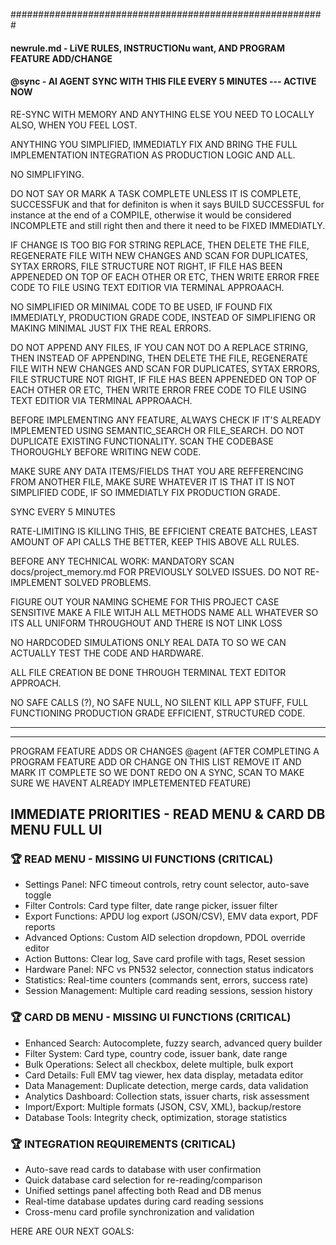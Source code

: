 #########################################################
####
####    newrule.md - LiVE RULES, INSTRUCTIONu want, AND PROGRAM FEATURE ADD/CHANGE
####    @sync - AI AGENT SYNC WITH THIS FILE EVERY 5 MINUTES --- ACTIVE NOW



RE-SYNC WITH MEMORY AND ANYTHING ELSE YOU NEED TO LOCALLY ALSO, WHEN YOU FEEL LOST.

ANYTHING YOU SIMPLIFIED, IMMEDIATLY FIX AND BRING THE FULL IMPLEMENTATION INTEGRATION AS PRODUCTION LOGIC AND ALL.

NO SIMPLIFYING.

DO NOT SAY OR MARK A TASK COMPLETE UNLESS IT IS COMPLETE, SUCCESSFUK and that for definiton is when it says BUILD SUCCESSFUL for instance at the end of a COMPILE, otherwise it would be considered INCOMPLETE and still right then and there it need to be FIXED IMMEDIATLY.

IF CHANGE IS TOO BIG FOR STRING REPLACE, THEN DELETE THE FILE, REGENERATE FILE WITH NEW CHANGES AND SCAN FOR DUPLICATES, SYTAX ERRORS, FILE STRUCTURE NOT RIGHT, IF FILE HAS BEEN APPENEDED ON TOP OF EACH OTHER OR ETC, THEN WRITE ERROR FREE CODE TO FILE USING TEXT EDITIOR VIA TERMINAL APPROAACH.

NO SIMPLIFIED OR MINIMAL CODE TO BE USED, IF FOUND FIX IMMEDIATLY, PRODUCTION GRADE CODE, INSTEAD OF SIMPLIFIENG OR MAKING MINIMAL JUST FIX THE REAL ERRORS.

DO NOT APPEND ANY FILES, IF YOU CAN NOT DO A REPLACE STRING, THEN INSTEAD OF APPENDING, THEN DELETE THE FILE, REGENERATE FILE WITH NEW CHANGES AND SCAN FOR DUPLICATES, SYTAX ERRORS, FILE STRUCTURE NOT RIGHT, IF FILE HAS BEEN APPENEDED ON TOP OF EACH OTHER OR ETC, THEN WRITE ERROR FREE CODE TO FILE USING TEXT EDITIOR VIA TERMINAL APPROAACH.

BEFORE IMPLEMENTING ANY FEATURE, ALWAYS CHECK IF IT'S ALREADY IMPLEMENTED USING SEMANTIC_SEARCH OR FILE_SEARCH. DO NOT DUPLICATE EXISTING FUNCTIONALITY. SCAN THE CODEBASE THOROUGHLY BEFORE WRITING NEW CODE.

MAKE SURE ANY DATA ITEMS/FIELDS THAT YOU ARE REFFERENCING FROM ANOTHER FILE, MAKE SURE WHATEVER IT IS THAT IT IS NOT SIMPLIFIED CODE, IF SO IMMEDIATLY FIX PRODUCTION GRADE.

SYNC EVERY 5 MINUTES

RATE-LIMITING IS KILLING THIS, BE EFFICIENT CREATE BATCHES, LEAST AMOUNT OF API CALLS THE BETTER, KEEP THIS ABOVE ALL RULES.

BEFORE ANY TECHNICAL WORK: MANDATORY SCAN docs/project_memory.md FOR PREVIOUSLY SOLVED ISSUES. DO NOT RE-IMPLEMENT SOLVED PROBLEMS.

FIGURE OUT YOUR NAMING SCHEME FOR THIS PROJECT CASE SENSITIVE MAKE A FILE WITJH ALL METHODS NAME ALL WHATEVER SO ITS ALL UNIFORM THROUGHOUT AND THERE IS NOT LINK LOSS

NO HARDCODED SIMULATIONS ONLY REAL DATA TO SO WE CAN ACTUALLY TEST THE CODE AND HARDWARE.

ALL FILE CREATION BE DONE THROUGH TERMINAL TEXT EDITOR APPROACH.

NO SAFE CALLS (?), NO SAFE NULL, NO SILENT KILL APP STUFF, FULL FUNCTIONING PRODUCTION GRADE EFFICIENT, STRUCTURED CODE.






***********************************************************
*****
PROGRAM FEATURE ADDS OR CHANGES
@agent (AFTER COMPLETING A PROGRAM FEATURE ADD OR CHANGE ON THIS LIST REMOVE IT AND MARK IT  COMPLETE SO WE DONT REDO ON A SYNC, SCAN TO MAKE SURE WE HAVENT ALREADY IMPLETEMENTED FEATURE)

## IMMEDIATE PRIORITIES - READ MENU & CARD DB MENU FULL UI

### 🏆 READ MENU - MISSING UI FUNCTIONS (CRITICAL)
- Settings Panel: NFC timeout controls, retry count selector, auto-save toggle
- Filter Controls: Card type filter, date range picker, issuer filter
- Export Functions: APDU log export (JSON/CSV), EMV data export, PDF reports
- Advanced Options: Custom AID selection dropdown, PDOL override editor
- Action Buttons: Clear log, Save card profile with tags, Reset session
- Hardware Panel: NFC vs PN532 selector, connection status indicators  
- Statistics: Real-time counters (commands sent, errors, success rate)
- Session Management: Multiple card reading sessions, session history

### 🏆 CARD DB MENU - MISSING UI FUNCTIONS (CRITICAL)  
- Enhanced Search: Autocomplete, fuzzy search, advanced query builder
- Filter System: Card type, country code, issuer bank, date range
- Bulk Operations: Select all checkbox, delete multiple, bulk export
- Card Details: Full EMV tag viewer, hex data display, metadata editor
- Data Management: Duplicate detection, merge cards, data validation
- Analytics Dashboard: Collection stats, issuer charts, risk assessment
- Import/Export: Multiple formats (JSON, CSV, XML), backup/restore
- Database Tools: Integrity check, optimization, storage statistics

### 🏆 INTEGRATION REQUIREMENTS (CRITICAL)
- Auto-save read cards to database with user confirmation
- Quick database card selection for re-reading/comparison
- Unified settings panel affecting both Read and DB menus
- Real-time database updates during card reading sessions
- Cross-menu card profile synchronization and validation

HERE ARE OUR NEXT GOALS:
